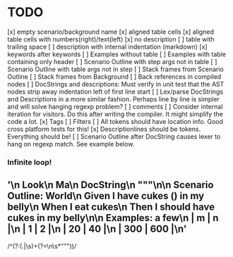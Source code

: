 # TODO

[x] empty scenario/background name
[x] aligned table cells
[x] aligned table cells with numbers(right)/text(left)
[x] no description
[ ] table with trailing space
[ ] description with internal indentation (markdown)
[x] keywords after keywords
[ ] Examples without table
[ ] Examples with table containing only header
[ ] Scenario Outline with step args not in table
[ ] Scenario Outline with table args not in step
[ ] Stack frames from Scenario Outline
[ ] Stack frames from Background
[ ] Back references in compiled nodes
[ ] DocStrings and descriptions: Must verify in unit test that the AST nodes strip away indentation left of first line start
[ ] Lex/parse DocStrings and Descriptions in a more similar fashion. Perhaps line by line is simpler and will solve hanging regexp problem?
[ ] comments
[ ] Consider internal iteration for visitors. Do this after writing the compiler. It might simplify the code a lot.
[x] Tags
[ ] Filters
[ ] All tokens should have location info. Good cross platform tests for this!
[x] Descriptionlines should be tokens. Everything should be!
[ ] Scenario Outline after DocString causes lexer to hang on regexp match. See example below.


### Infinite loop!
'\n      Look\n      Ma\n      DocString\n      """\n\n  Scenario Outline: World\n    Given I have <m> cukes (<m>) in my belly\n    When I eat <m> cukes\n    Then I should have <n> cukes in my belly\n\n    Examples: a few\n      | m   | n   |\n      |   1 |   2 |\n      |  20 |  40 |\n      | 300 | 600 |\n'
---
/^(?:(.|\s)+(?=\n\s*"""))/
